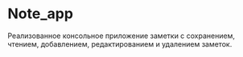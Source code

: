 # Note_app
Реализованное консольное приложение заметки с сохранением, чтением, добавлением, редактированием и удалением заметок.
